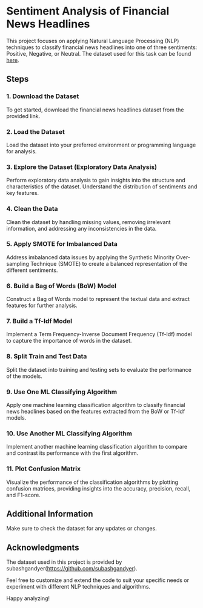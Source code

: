 # Sentiment Analysis of Financial News Headlines

This project focuses on applying Natural Language Processing (NLP) techniques to classify financial news headlines into one of three sentiments: Positive, Negative, or Neutral. The dataset used for this task can be found [here](https://raw.githubusercontent.com/subashgandyer/datasets/main/financial_news_headlines_sentiment.csv).

## Steps

### 1. Download the Dataset
To get started, download the financial news headlines dataset from the provided link.

### 2. Load the Dataset
Load the dataset into your preferred environment or programming language for analysis.

### 3. Explore the Dataset (Exploratory Data Analysis)
Perform exploratory data analysis to gain insights into the structure and characteristics of the dataset. Understand the distribution of sentiments and key features.

### 4. Clean the Data
Clean the dataset by handling missing values, removing irrelevant information, and addressing any inconsistencies in the data.

### 5. Apply SMOTE for Imbalanced Data
Address imbalanced data issues by applying the Synthetic Minority Over-sampling Technique (SMOTE) to create a balanced representation of the different sentiments.

### 6. Build a Bag of Words (BoW) Model
Construct a Bag of Words model to represent the textual data and extract features for further analysis.

### 7. Build a Tf-Idf Model
Implement a Term Frequency-Inverse Document Frequency (Tf-Idf) model to capture the importance of words in the dataset.

### 8. Split Train and Test Data
Split the dataset into training and testing sets to evaluate the performance of the models.

### 9. Use One ML Classifying Algorithm
Apply one machine learning classification algorithm to classify financial news headlines based on the features extracted from the BoW or Tf-Idf models.

### 10. Use Another ML Classifying Algorithm
Implement another machine learning classification algorithm to compare and contrast its performance with the first algorithm.

### 11. Plot Confusion Matrix
Visualize the performance of the classification algorithms by plotting confusion matrices, providing insights into the accuracy, precision, recall, and F1-score.

## Additional Information
Make sure to check the dataset for any updates or changes.

## Acknowledgments
The dataset used in this project is provided by subashgandyer(https://github.com/subashgandyer).

Feel free to customize and extend the code to suit your specific needs or experiment with different NLP techniques and algorithms.

Happy analyzing!
